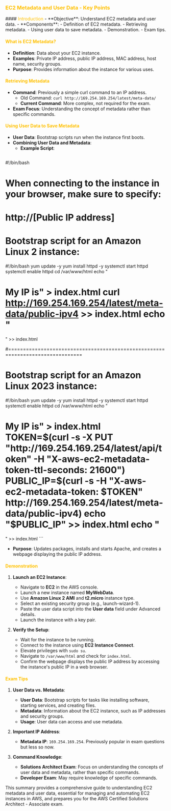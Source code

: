 ### <span style="color:#ffc000">EC2 Metadata and User Data - Key Points
</span>
#### <span style="color:#ffc000">Introduction</span>
- **Objective**: Understand EC2 metadata and user data.
- **Components**:
  - Definition of EC2 metadata.
  - Retrieving metadata.
  - Using user data to save metadata.
  - Demonstration.
  - Exam tips.

#### <span style="color:#ffc000">What is EC2 Metadata?</span>
- **Definition**: Data about your EC2 instance.
- **Examples**: Private IP address, public IP address, MAC address, host name, security groups.
- **Purpose**: Provides information about the instance for various uses.

#### <span style="color:#ffc000">Retrieving Metadata</span>
- **Command**: Previously a simple curl command to an IP address.
  - Old Command: `curl http://169.254.169.254/latest/meta-data/`
  - **Current Command**: More complex, not required for the exam.
- **Exam Focus**: Understanding the concept of metadata rather than specific commands.

#### <span style="color:#ffc000">Using User Data to Save Metadata</span>
- **User Data**: Bootstrap scripts run when the instance first boots.
- **Combining User Data and Metadata**:
  - **Example Script**:
    ```bash
#!/bin/bash
# When connecting to the instance in your browser, make sure to specify:
# http://[Public IP address]

# Bootstrap script for an Amazon Linux 2 instance:

#!/bin/bash
yum update -y
yum install httpd -y
systemctl start httpd
systemctl enable httpd
cd /var/www/html
echo "<html><body><h1>My IP is" > index.html 
curl http://169.254.169.254/latest/meta-data/public-ipv4 >> index.html
echo "</h1></body></html>" >> index.html

#===============================================================================

# Bootstrap script for an Amazon Linux 2023 instance:

#!/bin/bash
yum update -y
yum install httpd -y
systemctl start httpd
systemctl enable httpd
cd /var/www/html
echo "<html><body><h1>My IP is" > index.html 
TOKEN=$(curl -s -X PUT "http://169.254.169.254/latest/api/token" -H "X-aws-ec2-metadata-token-ttl-seconds: 21600")
PUBLIC_IP=$(curl -s -H "X-aws-ec2-metadata-token: $TOKEN" http://169.254.169.254/latest/meta-data/public-ipv4)
echo "$PUBLIC_IP" >> index.html
echo "</h1></body></html>" >> index.html
    ```
  
  - **Purpose**: Updates packages, installs and starts Apache, and creates a webpage displaying the public IP address.

#### <span style="color:#ffc000">Demonstration</span>

1. **Launch an EC2 Instance**:
   - Navigate to **EC2** in the AWS console.
   - Launch a new instance named **MyWebData**.
   - Use **Amazon Linux 2 AMI** and **t2.micro** instance type.
   - Select an existing security group (e.g., launch-wizard-1).
   - Paste the user data script into the **User data** field under Advanced details.
   - Launch the instance with a key pair.

2. **Verify the Setup**:
   - Wait for the instance to be running.
   - Connect to the instance using **EC2 Instance Connect**.
   - Elevate privileges with `sudo su`.
   - Navigate to `/var/www/html` and check for `index.html`.
   - Confirm the webpage displays the public IP address by accessing the instance's public IP in a web browser.

#### <span style="color:#ffc000">Exam Tips</span>

1. **User Data vs. Metadata**:
   - **User Data**: Bootstrap scripts for tasks like installing software, starting services, and creating files.
   - **Metadata**: Information about the EC2 instance, such as IP addresses and security groups.
   - **Usage**: User data can access and use metadata.

2. **Important IP Address**:
   - **Metadata IP**: `169.254.169.254`. Previously popular in exam questions but less so now.
   
3. **Command Knowledge**:
   - **Solutions Architect Exam**: Focus on understanding the concepts of user data and metadata, rather than specific commands.
   - **Developer Exam**: May require knowledge of specific commands.

This summary provides a comprehensive guide to understanding EC2 metadata and user data, essential for managing and automating EC2 instances in AWS, and prepares you for the AWS Certified Solutions Architect - Associate exam.